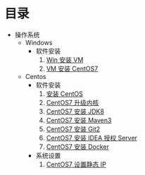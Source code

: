 # 目录

-   操作系统
    -   Windows
        -   软件安装
            1.  [Win 安装 VM](操作系统/Windows/软件安装/01-Win安装VM.md)
            2.  [VM 安装 CentOS7](操作系统/Windows/软件安装/02-VM安装CentOS7.md)
    -   Centos
        -   软件安装
            1.  [安装 CentOS](操作系统/CentOS/软件安装/01-安装CentOS.md)
            2.  [CentOS7 升级内核](操作系统/CentOS/软件安装/02-CentOS7升级内核.md)
            3.  [CentOS7 安装 JDK8](操作系统/CentOS/软件安装/03-CentOS7安装JDK8.md)
            4.  [CentOS7 安装 Maven3](操作系统/CentOS/软件安装/04-CentOS7安装Maven3.md)
            5.  [CentOS7 安装 Git2](操作系统/CentOS/软件安装/05-CentOS7安装Git2.md)
            6.  [CentOS7 安装 IDEA 授权 Server](操作系统/CentOS/软件安装/06-CentOS7安装IDEA授权Server.md)
            7.  [CentOS7 安装 Docker](操作系统/CentOS/软件安装/07-CentOS7安装Docker.md)
        -   系统设置
            1.  [CentOS7 设置静态 IP](操作系统/CentOS/系统设置/01-CentOS7设置静态IP.md)
